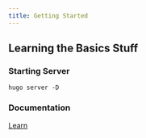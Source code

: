 ```yaml
---
title: Getting Started
---
```


## Learning the Basics Stuff

### Starting Server

```
hugo server -D
```

### Documentation

[Learn](https://learn.netlify.com/en/)